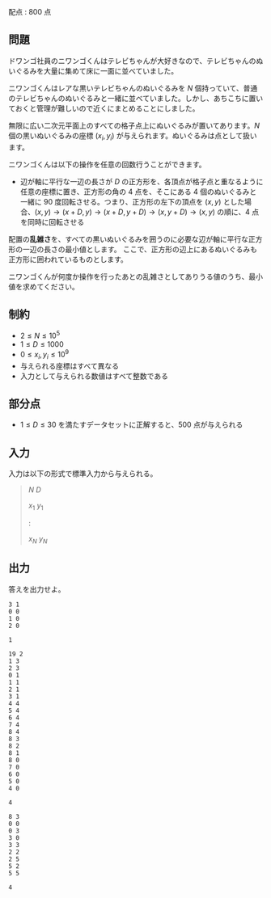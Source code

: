 配点 : $800$ 点

## 問題

ドワンゴ社員のニワンゴくんはテレビちゃんが大好きなので、テレビちゃんのぬいぐるみを大量に集めて床に一面に並べていました。

ニワンゴくんはレアな黒いテレビちゃんのぬいぐるみを $N$ 個持っていて、普通のテレビちゃんのぬいぐるみと一緒に並べていました。しかし、あちこちに置いておくと管理が難しいので近くにまとめることにしました。

無限に広い二次元平面上のすべての格子点上にぬいぐるみが置いてあります。$N$ 個の黒いぬいぐるみの座標 $(x_i,y_i)$ が与えられます。ぬいぐるみは点として扱います。

ニワンゴくんは以下の操作を任意の回数行うことができます。

- 辺が軸に平行な一辺の長さが $D$ の正方形を、各頂点が格子点と重なるように任意の座標に置き、正方形の角の $4$ 点を、そこにある $4$ 個のぬいぐるみと一緒に $90$ 度回転させる。つまり、正方形の左下の頂点を $(x,y)$ とした場合、$(x,y) \rightarrow (x+D,y) \rightarrow (x+D,y+D) \rightarrow (x,y+D) \rightarrow (x,y)$ の順に、$4$ 点を同時に回転させる

配置の**乱雑さ**を、すべての黒いぬいぐるみを囲うのに必要な辺が軸に平行な正方形の一辺の長さの最小値とします。
ここで、正方形の辺上にあるぬいぐるみも正方形に囲われているものとします。

ニワンゴくんが何度か操作を行ったあとの乱雑さとしてありうる値のうち、最小値を求めてください。

## 制約

- $2 \leq N \leq 10^5$
- $1 \leq D \leq 1000$
- $0 \leq x_i, y_i \leq 10^9$
- 与えられる座標はすべて異なる
- 入力として与えられる数値はすべて整数である

## 部分点

- $1 \leq D \leq 30$ を満たすデータセットに正解すると、$500$ 点が与えられる

## 入力

入力は以下の形式で標準入力から与えられる。

> $N$ $D$
> 
> $x_1$ $y_1$
> 
> $:$
> 
> $x_N$ $y_N$

## 出力

答えを出力せよ。

```input1
3 1
0 0
1 0
2 0
```

```output1
1
```

```input2
19 2
1 3
2 3
0 1
1 1
2 1
3 1
4 4
5 4
6 4
7 4
8 4
8 3
8 2
8 1
8 0
7 0
6 0
5 0
4 0
```

```output2
4
```

```input3
8 3
0 0
0 3
3 0
3 3
2 2
2 5
5 2
5 5
```

```output3
4
```